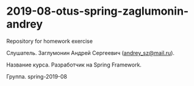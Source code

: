 # 2019-08-otus-spring-zaglumonin-andrey
Repository for homework exercise

Слушатель.
Заглумонин Андрей Сергеевич (andrey_sz@mail.ru).

Название курса.
Разработчик на Spring Framework.

Группа.
spring-2019-08
